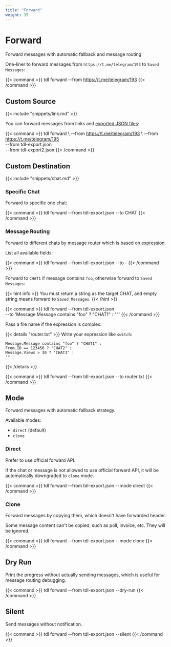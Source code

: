 ```yaml
---
title: "Forward"
weight: 35
---
```


# Forward

Forward messages with automatic fallback and message routing

One-liner to forward messages from `https://t.me/telegram/193` to `Saved Messages`:

{{< command >}}
tdl forward --from https://t.me/telegram/193
{{< /command >}}

## Custom Source

{{< include "snippets/link.md" >}}

You can forward messages from links and [exported JSON files](/guide/download#from-json):

{{< command >}}
tdl forward \ 
    --from https://t.me/telegram/193 \ 
    --from https://t.me/telegram/195 \
    --from tdl-export.json \
    --from tdl-export2.json
{{< /command >}}

## Custom Destination

{{< include "snippets/chat.md" >}}

### Specific Chat

Forward to specific one chat:

{{< command >}}
tdl forward --from tdl-export.json --to CHAT
{{< /command >}}

### Message Routing

Forward to different chats by message router which is based on [expression](/reference/expr).

List all available fields:

{{< command >}}
tdl forward --from tdl-export.json --to -
{{< /command >}}

Forward to `CHAT1` if message contains `foo`, otherwise forward to `Saved Messages`:

{{< hint info >}}
You must return a string as the target CHAT, and empty string means forward to `Saved Messages`.
{{< /hint >}}

{{< command >}}
tdl forward --from tdl-export.json \
    --to 'Message.Message contains "foo" ? "CHAT1" : ""'
{{< /command >}}

Pass a file name if the expression is complex:

{{< details "router.txt" >}}
Write your expression like `switch`:
```
Message.Message contains "foo" ? "CHAT1" :
From.ID == 123456 ? "CHAT2" :
Message.Views > 30 ? "CHAT3" :
""
```
{{< /details >}}

{{< command >}}
tdl forward --from tdl-export.json --to router.txt
{{< /command >}}

## Mode

Forward messages with automatic fallback strategy.

Available modes:
- `direct` (default)
- `clone`

### Direct

Prefer to use official forward API. 

If the chat or message is not allowed to use official forward API, it will be automatically downgraded to `clone` mode.

{{< command >}}
tdl forward --from tdl-export.json --mode direct
{{< /command >}}

### Clone

Forward messages by copying them, which doesn't have forwarded header.

Some message content can't be copied, such as poll, invoice, etc. They will be ignored.

{{< command >}}
tdl forward --from tdl-export.json --mode clone
{{< /command >}}

## Dry Run

Print the progress without actually sending messages, which is useful for message routing debugging.

{{< command >}}
tdl forward --from tdl-export.json --dry-run
{{< /command >}}

## Silent

Send messages without notification.

{{< command >}}
tdl forward --from tdl-export.json --silent
{{< /command >}}
